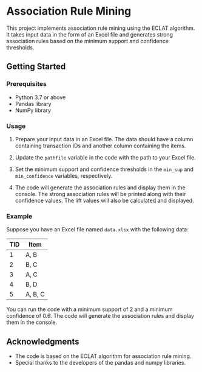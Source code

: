 # Association Rule Mining

This project implements association rule mining using the ECLAT algorithm. It takes input data in the form of an Excel file and generates strong association rules based on the minimum support and confidence thresholds.

## Getting Started

### Prerequisites

- Python 3.7 or above
- Pandas library
- NumPy library

### Usage

1. Prepare your input data in an Excel file. The data should have a column containing transaction IDs and another column containing the items.

2. Update the `pathfile` variable in the code with the path to your Excel file.

3. Set the minimum support and confidence thresholds in the `min_sup` and `min_confidence` variables, respectively.

4. The code will generate the association rules and display them in the console. The strong association rules will be printed along with their confidence values. The lift values will also be calculated and displayed.

### Example

Suppose you have an Excel file named `data.xlsx` with the following data:

| TID | Item |
|-----|------|
| 1   | A, B |
| 2   | B, C |
| 3   | A, C |
| 4   | B, D |
| 5   | A, B, C |

You can run the code with a minimum support of 2 and a minimum confidence of 0.6. The code will generate the association rules and display them in the console.

## Acknowledgments

- The code is based on the ECLAT algorithm for association rule mining.
- Special thanks to the developers of the pandas and numpy libraries.
